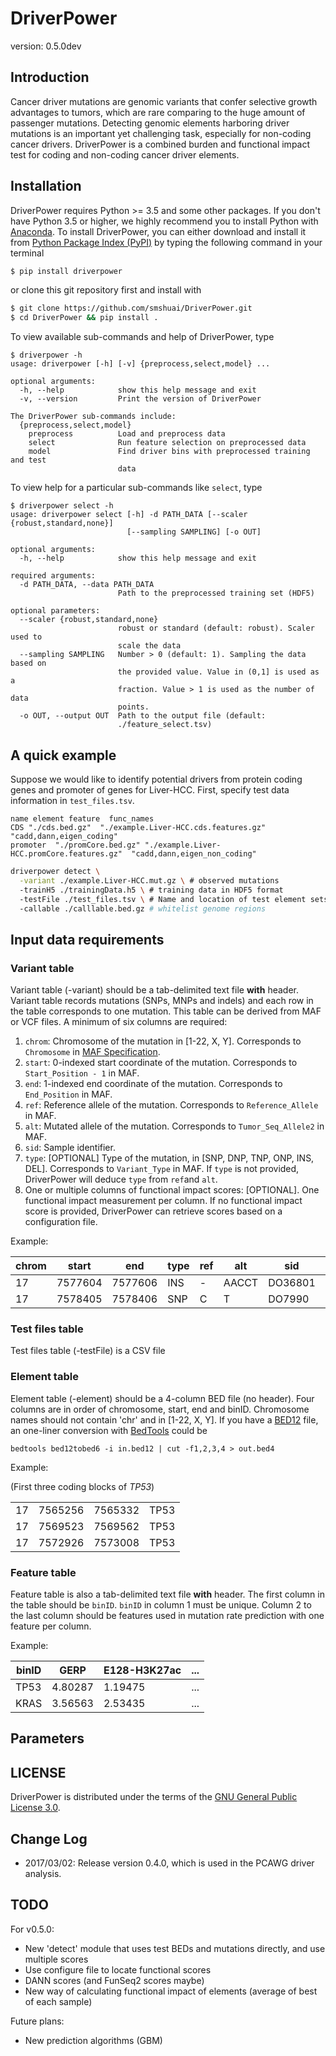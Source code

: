 # DriverPower
version: 0.5.0dev

## Introduction

Cancer driver mutations are genomic variants that confer selective growth advantages to tumors, which are rare comparing to the huge amount of passenger mutations. Detecting genomic elements harboring driver mutations is an important yet challenging task, especially for non-coding cancer drivers. DriverPower is a combined burden and functional impact test for coding and non-coding cancer driver elements.

## Installation

DriverPower requires Python >= 3.5 and some other packages. If you don't have Python 3.5 or higher, we highly recommend you to install Python with [Anaconda](https://www.continuum.io/downloads). To install DriverPower, you can either download and install it from [Python Package Index (PyPI)](https://pypi.python.org/pypi/DriverPower/) by typing the following command in your terminal
```bash
$ pip install driverpower
```
or clone this git repository first and install with
```bash
$ git clone https://github.com/smshuai/DriverPower.git
$ cd DriverPower && pip install .
```

To view available sub-commands and help of DriverPower, type
```
$ driverpower -h
usage: driverpower [-h] [-v] {preprocess,select,model} ...

optional arguments:
  -h, --help            show this help message and exit
  -v, --version         Print the version of DriverPower

The DriverPower sub-commands include:
  {preprocess,select,model}
    preprocess          Load and preprocess data
    select              Run feature selection on preprocessed data
    model               Find driver bins with preprocessed training and test
                        data
```

To view help for a particular sub-commands like `select`, type
```
$ driverpower select -h
usage: driverpower select [-h] -d PATH_DATA [--scaler {robust,standard,none}]
                          [--sampling SAMPLING] [-o OUT]

optional arguments:
  -h, --help            show this help message and exit

required arguments:
  -d PATH_DATA, --data PATH_DATA
                        Path to the preprocessed training set (HDF5)

optional parameters:
  --scaler {robust,standard,none}
                        robust or standard (default: robust). Scaler used to
                        scale the data
  --sampling SAMPLING   Number > 0 (default: 1). Sampling the data based on
                        the provided value. Value in (0,1] is used as a
                        fraction. Value > 1 is used as the number of data
                        points.
  -o OUT, --output OUT  Path to the output file (default:
                        ./feature_select.tsv)
```

## A quick example

Suppose we would like to identify potential drivers from protein coding genes and promoter of genes for Liver-HCC.
First, specify test data information in `test_files.tsv`.
```
name element feature  func_names
CDS "./cds.bed.gz"  "./example.Liver-HCC.cds.features.gz" "cadd,dann,eigen_coding"
promoter  "./promCore.bed.gz" "./example.Liver-HCC.promCore.features.gz"  "cadd,dann,eigen_non_coding"
```

```bash
driverpower detect \
  -variant ./example.Liver-HCC.mut.gz \ # observed mutations
  -trainH5 ./trainingData.h5 \ # training data in HDF5 format
  -testFile ./test_files.tsv \ # Name and location of test element sets and features
  -callable ./calllable.bed.gz # whitelist genome regions

```
## Input data requirements

### Variant table

Variant table (-variant) should be a tab-delimited text file **with** header. Variant table records mutations (SNPs, MNPs and indels)  and each row in the table corresponds to one mutation. This table can be derived from MAF or VCF files. A minimum of six columns are required:

1. `chrom`: Chromosome of the mutation in [1-22, X, Y]. Corresponds to `Chromosome` in [MAF Specification](https://wiki.nci.nih.gov/display/TCGA/Mutation+Annotation+Format+(MAF)+Specification).
2. `start`: 0-indexed start coordinate of the mutation. Corresponds to `Start_Position - 1` in MAF.
3. `end`: 1-indexed end coordinate of the mutation. Corresponds to `End_Position` in MAF.
4. `ref`: Reference allele of the mutation. Corresponds to `Reference_Allele` in MAF.
5. `alt`: Mutated allele of the mutation. Corresponds to `Tumor_Seq_Allele2` in MAF.
6. `sid`: Sample identifier.
7. `type`: [OPTIONAL] Type of the mutation, in [SNP, DNP, TNP, ONP, INS, DEL]. Corresponds to `Variant_Type` in MAF. If `type` is not provided, DriverPower will deduce `type` from `ref`and `alt`.
8. One or multiple columns of functional impact scores: [OPTIONAL]. One functional impact measurement per column. If no functional impact score is provided, DriverPower can retrieve scores based on a configuration file.

Example:

| chrom | start   | end     | type | ref | alt   | sid     | CADD  | DANN  | ... |
|-------|---------|---------|------|-----|-------|---------|-------|-------|-----|
| 17    | 7577604 | 7577606 | INS  | -   | AACCT | DO36801 | 6.834 | NA    | ... |
| 17    | 7578405 | 7578406 | SNP  | C   | T     | DO7990  | 4.992 | 0.999 | ... |

### Test files table
Test files table (-testFile) is a CSV file

### Element table

Element table (-element) should be a 4-column BED file (no header). Four columns are in order of chromosome, start, end and binID. Chromosome names should not contain 'chr' and in [1-22, X, Y]. If you have a [BED12](https://genome.ucsc.edu/FAQ/FAQformat#format1) file, an one-liner conversion with [BedTools](http://bedtools.readthedocs.io/en/latest/) could be

```
bedtools bed12tobed6 -i in.bed12 | cut -f1,2,3,4 > out.bed4
```

Example:

(First three coding blocks of *TP53*)

|    |         |         |      |
|----|---------|---------|------|
| 17 | 7565256 | 7565332 | TP53 |
| 17 | 7569523 | 7569562 | TP53 |
| 17 | 7572926 | 7573008 | TP53 |

### Feature table

Feature table is also a tab-delimited text file **with** header. The first column in the table should be `binID`. `binID` in column 1 must be unique. Column 2 to the last column should be features used in mutation rate prediction with one feature per column.

Example:

| binID | GERP    | E128-H3K27ac | ... |
|-------|---------|--------------|-----|
| TP53  | 4.80287 | 1.19475      | ... |
| KRAS  | 3.56563 | 2.53435      | ... |

## Parameters


## LICENSE
DriverPower is distributed under the terms of the [GNU General Public License 3.0](https://www.gnu.org/licenses/gpl-3.0.txt).

## Change Log
- 2017/03/02: Release version 0.4.0, which is used in the PCAWG driver analysis.

## TODO
For v0.5.0:
- New 'detect' module that uses test BEDs and mutations directly, and use multiple scores
- Use configure file to locate functional scores
- DANN scores (and FunSeq2 scores maybe)
- New way of calculating functional impact of elements (average of best of each sample)

Future plans:
- New prediction algorithms (GBM)
